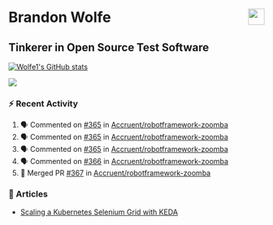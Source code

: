 Brandon Wolfe <a href="https://www.linkedin.com/in/brandon-wolfe1" target="_blank" rel="noreferrer"><img src="https://raw.githubusercontent.com/danielcranney/readme-generator/main/public/icons/socials/linkedin.svg" width="32" height="32" align="right"/></a>
==============================
Tinkerer in Open Source Test Software
-----------------------------

<p align="left"><a href="http://www.github.com/Wolfe1"><img src="https://github-readme-stats.vercel.app/api?username=Wolfe1&show_icons=true&hide=&count_private=true&title_color=0891b2&text_color=ffffff&icon_color=0891b2&bg_color=1c1917&hide_border=true&show_icons=true" alt="Wolfe1's GitHub stats" /></a></p>
<p align="left"><a href="http://www.github.com/Wolfe1"><img src="https://github-readme-streak-stats.herokuapp.com/?user=Wolfe1&stroke=ffffff&background=1c1917&ring=0891b2&fire=0891b2&currStreakNum=ffffff&currStreakLabel=0891b2&sideNums=ffffff&sideLabels=ffffff&dates=ffffff&hide_border=true" /></a></p>

### :zap: Recent Activity
<!--START_SECTION:activity-->
1. 🗣 Commented on [#365](https://github.com/Accruent/robotframework-zoomba/pull/365#issuecomment-1741463211) in [Accruent/robotframework-zoomba](https://github.com/Accruent/robotframework-zoomba)
2. 🗣 Commented on [#365](https://github.com/Accruent/robotframework-zoomba/pull/365#issuecomment-1741462952) in [Accruent/robotframework-zoomba](https://github.com/Accruent/robotframework-zoomba)
3. 🗣 Commented on [#365](https://github.com/Accruent/robotframework-zoomba/pull/365#issuecomment-1741353525) in [Accruent/robotframework-zoomba](https://github.com/Accruent/robotframework-zoomba)
4. 🗣 Commented on [#366](https://github.com/Accruent/robotframework-zoomba/pull/366#issuecomment-1741353373) in [Accruent/robotframework-zoomba](https://github.com/Accruent/robotframework-zoomba)
5. 🎉 Merged PR [#367](https://github.com/Accruent/robotframework-zoomba/pull/367) in [Accruent/robotframework-zoomba](https://github.com/Accruent/robotframework-zoomba)
<!--END_SECTION:activity-->

### :newspaper: Articles
- [Scaling a Kubernetes Selenium Grid with KEDA](https://www.linkedin.com/pulse/scaling-kubernetes-selenium-grid-keda-brandon-wolfe)
